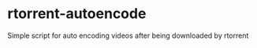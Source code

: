 rtorrent-autoencode
===================

Simple script for auto encoding videos after being downloaded by rtorrent
